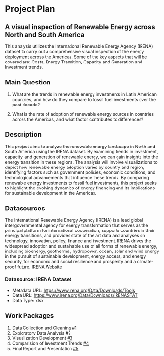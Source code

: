 # Project Plan

## A visual inspection of Renewable Energy across North and South America
<!-- Give your project a short title. -->
This analysis utilizes the International Renewable Energy Agency (IRENA) dataset to carry out a comprehensive visual inspection of the energy deployment across the Americas. Some of the key aspects that will be covered are: Costs, Energy Transition, Capacity and Generation and Investment trends.

## Main Question

<!-- Think about one main question you want to answer based on the data. -->
1. What are the trends in renewable energy investments in Latin American countries, and how do they compare to fossil fuel investments over the past decade?

2. What is the rate of adoption of renewable energy sources in countries across the Americas, and what factor contributes to differences?

## Description

<!-- Describe your data science project in max. 200 words. Consider writing about why and how you attempt it. -->
This project aims to analyze the renewable energy landscape in North and South America using the IRENA dataset. By examining trends in investment, capacity, and generation of renewable energy, we can gain insights into the energy transition in these regions. The analysis will involve visualizations to depict how renewable energy adoption varies by country and region, identifying factors such as government policies, economic conditions, and technological advancements that influence these trends. By comparing renewable energy investments to fossil fuel investments, this project seeks to highlight the evolving dynamics of energy financing and its implications for sustainable development in the Americas.

## Datasources

<!-- Describe each datasources you plan to use in a section. Use the prefic "DatasourceX" where X is the id of the datasource. -->

The International Renewable Energy Agency (IRENA) is a lead global intergovernmental agency for energy transformation that serves as the principal platform for international cooperation, supports countries in their energy transitions, and provides state of the art data and analyses on technology, innovation, policy, finance and investment. IRENA drives the widespread adoption and sustainable use of all forms of renewable energy, including bioenergy, geothermal, hydropower, ocean, solar and wind energy in the pursuit of sustainable development, energy access, and energy security, for economic and social resilience and prosperity and a climate-proof future. [IRENA Website](https://www.irena.org/About)

### Datasource: IRENA Dataset
* Metadata URL: https://www.irena.org/Data/Downloads/Tools
* Data URL: https://www.irena.org/Data/Downloads/IRENASTAT
* Data Type: xlsx



## Work Packages

<!-- List of work packages ordered sequentially, each pointing to an issue with more details. -->

1. Data Collection and Cleaning [#1][i1]
2. Exploratory Data Analysis [#2][i1]
3. Visualization Development [#3][i1]
4. Comparision of Investment Trends [#4][i1]
5. Final Report and Presentation [#5][i1]

[i1]: https://github.com/jvalue/made-template/issues/1
